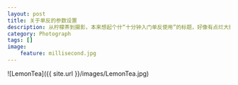 ```yaml
---
layout: post
title: 关于单反的参数设置
description: 从柠檬茶到摄影，本来想起个什“十分钟入门单反使用”的标题，好像有点烂大街......唉算了反正差不多就是这意思,虽然是菜鸡写的教程，但是保证相当易懂。
category: Photograph
tags: []
image: 
    feature: millisecond.jpg
---
```

![LemonTea]({{ site.url }}/images/LemonTea.jpg)